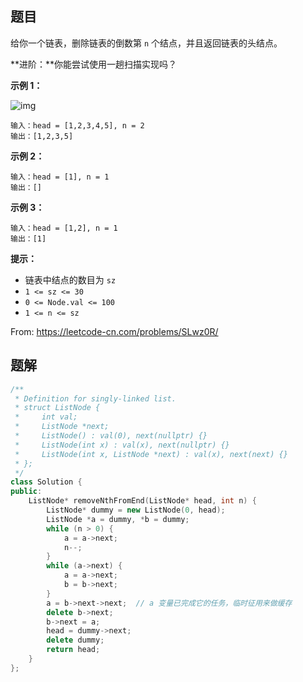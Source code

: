 ## 题目

给你一个链表，删除链表的倒数第 `n` 个结点，并且返回链表的头结点。

**进阶：**你能尝试使用一趟扫描实现吗？

 

**示例 1：**

![img](https://mdpicbed.oss-cn-hongkong.aliyuncs.com/imgs/remove_ex1.jpg)

```
输入：head = [1,2,3,4,5], n = 2
输出：[1,2,3,5]
```

**示例 2：**

```
输入：head = [1], n = 1
输出：[]
```

**示例 3：**

```
输入：head = [1,2], n = 1
输出：[1]
```

 

**提示：**

- 链表中结点的数目为 `sz`
- `1 <= sz <= 30`
- `0 <= Node.val <= 100`
- `1 <= n <= sz`



From: https://leetcode-cn.com/problems/SLwz0R/



## 题解

```c++
/**
 * Definition for singly-linked list.
 * struct ListNode {
 *     int val;
 *     ListNode *next;
 *     ListNode() : val(0), next(nullptr) {}
 *     ListNode(int x) : val(x), next(nullptr) {}
 *     ListNode(int x, ListNode *next) : val(x), next(next) {}
 * };
 */
class Solution {
public:
    ListNode* removeNthFromEnd(ListNode* head, int n) {
        ListNode* dummy = new ListNode(0, head);
        ListNode *a = dummy, *b = dummy;
        while (n > 0) {
            a = a->next;
            n--;
        }
        while (a->next) {
            a = a->next;
            b = b->next;
        }
        a = b->next->next;  // a 变量已完成它的任务，临时征用来做缓存
        delete b->next;
        b->next = a;
        head = dummy->next;
        delete dummy;
        return head;
    }
};
```

